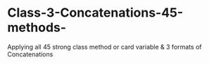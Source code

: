 # Class-3-Concatenations-45-methods-
Applying all 45 strong class method or card variable &amp; 3 formats of Concatenations
